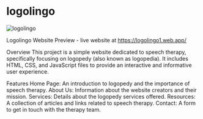 # logolingo
![logolingo](https://github.com/3noo/logolingo/assets/103357132/4e7f3e16-574e-423e-8533-79e72603fc58)

Logolingo 
Website Preview - live website at https://logolingo1.web.app/

Overview
This project is a simple website dedicated to speech therapy, specifically focusing on logopedy (also known as logopedia). It includes HTML, CSS, and JavaScript files to provide an interactive and informative user experience.

Features
Home Page: An introduction to logopedy and the importance of speech therapy.
About Us: Information about the website creators and their mission.
Services: Details about the logopedy services offered.
Resources: A collection of articles and links related to speech therapy.
Contact: A form to get in touch with the therapy team.

